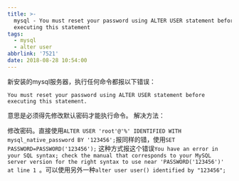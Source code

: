 ```yaml
---
title: >-
  mysql - You must reset your password using ALTER USER statement before
  executing this statement
tags:
  - mysql
  - alter user
abbrlink: '7521'
date: 2018-08-28 10:54:00
---
```


新安装的mysql服务器，执行任何命令都报以下错误：
```
You must reset your password using ALTER USER statement before executing this statement.
```
意思是必须得先修改默认密码才能执行命令。
解决方法：

修改密码。直接使用`ALTER USER 'root'@'%' IDENTIFIED WITH mysql_native_password BY '123456';`报同样的错，使用`SET PASSWORD=PASSWORD('123456');` 这种方式报这个错误`You have an error in your SQL syntax; check the manual that corresponds to your MySQL server version for the right syntax to use near 'PASSWORD('123456')' at line 1
`。可以使用另外一种`alter user user() identified by "123456";`

